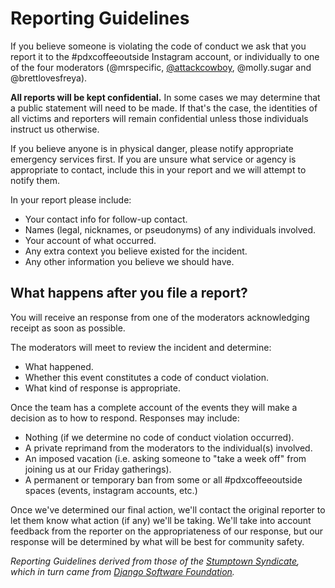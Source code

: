# Reporting Guidelines

If you believe someone is violating the code of conduct we ask that you report it to the #pdxcoffeeoutside Instagram account, or individually to one of the four moderators (@mrspecific, [@attackcowboy](https://www.instagram.com/attackcowboy/), @molly.sugar and @brettlovesfreya). 

**All reports will be kept confidential.** In some cases we may determine that a public statement will need to be made. If that's the case, the identities of all victims and reporters will remain confidential unless those individuals instruct us otherwise.

If you believe anyone is in physical danger, please notify appropriate emergency services first. If you are unsure what service or agency is appropriate to contact, include this in your report and we will attempt to notify them.

In your report please include:

* Your contact info for follow-up contact.
* Names (legal, nicknames, or pseudonyms) of any individuals involved.
* Your account of what occurred. 
* Any extra context you believe existed for the incident.
* Any other information you believe we should have.

## What happens after you file a report?

You will receive an response from one of the moderators acknowledging receipt as soon as possible.

The moderators will meet to review the incident and determine:

* What happened.
* Whether this event constitutes a code of conduct violation.
* What kind of response is appropriate.


Once the team has a complete account of the events they will make a decision as to how to respond. Responses may include:

* Nothing (if we determine no code of conduct violation occurred).
* A private reprimand from the moderators to the individual(s) involved.
* An imposed vacation (i.e. asking someone to "take a week off" from joining us at our Friday gatherings).
* A permanent or temporary ban from some or all #pdxcoffeeoutside spaces (events, instagram accounts, etc.)


Once we've determined our final action, we'll contact the original reporter to let them know what action (if any) we'll be taking. We'll take into account feedback from the reporter on the appropriateness of our response, but our response will be determined by what will be best for community safety.

_Reporting Guidelines derived from those of the [Stumptown Syndicate](http://stumptownsyndicate.org), which in turn came from [Django Software Foundation](https://www.djangoproject.com/conduct/reporting/)._
